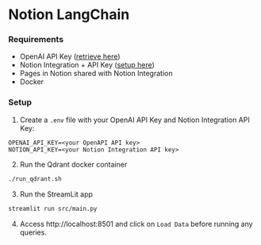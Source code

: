 # Notion LangChain

### Requirements

-   OpenAI API Key ([retrieve here](https://platform.openai.com/account/billing))
-   Notion Integration + API Key ([setup here](https://www.notion.so/my-integrations))
-   Pages in Notion shared with Notion Integration
-   Docker

### Setup

1. Create a `.env` file with your OpenAI API Key and Notion Integration API Key:

```env
OPENAI_API_KEY=<your OpenAPI API key>
NOTION_API_KEY=<your Notion Integration API key>
```

2. Run the Qdrant docker container

```bash
./run_qdrant.sh
```

3. Run the StreamLit app

```bash
streamlit run src/main.py
```

4. Access http://localhost:8501 and click on `Load Data` before running any queries.
